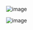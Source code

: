 ![image](https://user-images.githubusercontent.com/36519974/184532927-341c70c5-c208-4645-9c73-7995b5372bbd.png)

![image](https://user-images.githubusercontent.com/36519974/184533870-a903d339-5129-4505-a3c8-94a44c51ee1b.png)
